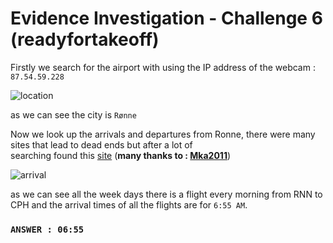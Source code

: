 # Evidence Investigation - Challenge 6 (readyfortakeoff)

Firstly we search for the airport with using the IP address of the webcam : `87.54.59.228`

![location](https://user-images.githubusercontent.com/66634743/117646656-0f52d280-b19d-11eb-972b-f961d658991f.png)

as we can see the city is `Rønne`

Now we look up the arrivals and departures from Ronne, there were many sites that lead to dead ends but after a lot of <br/>
searching found this [site](https://www.flightsfrom.com/RNN-CPH?sdate=) (**many thanks to : [Mka2011](https://github.com/mka2011)**)

![arrival](https://user-images.githubusercontent.com/66634743/117648151-edf2e600-b19e-11eb-8f56-079241aab26f.png)

as we can see all the week days there is a flight every morning from RNN to CPH and the arrival times of all the flights are for `6:55 AM`.

### `ANSWER : 06:55`
